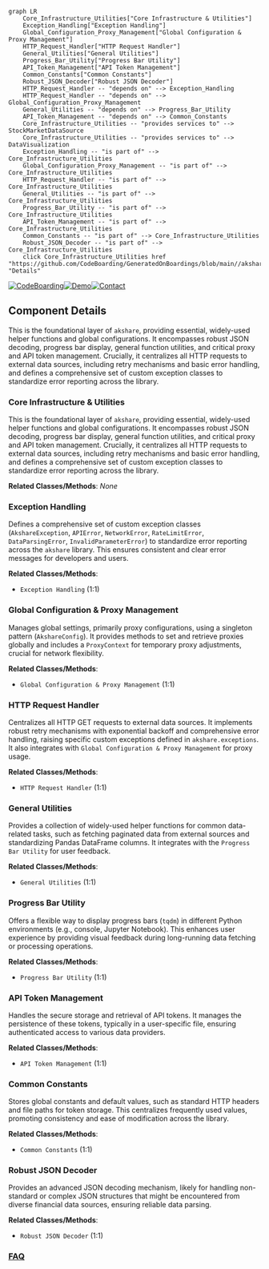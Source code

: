 ```mermaid
graph LR
    Core_Infrastructure_Utilities["Core Infrastructure & Utilities"]
    Exception_Handling["Exception Handling"]
    Global_Configuration_Proxy_Management["Global Configuration & Proxy Management"]
    HTTP_Request_Handler["HTTP Request Handler"]
    General_Utilities["General Utilities"]
    Progress_Bar_Utility["Progress Bar Utility"]
    API_Token_Management["API Token Management"]
    Common_Constants["Common Constants"]
    Robust_JSON_Decoder["Robust JSON Decoder"]
    HTTP_Request_Handler -- "depends on" --> Exception_Handling
    HTTP_Request_Handler -- "depends on" --> Global_Configuration_Proxy_Management
    General_Utilities -- "depends on" --> Progress_Bar_Utility
    API_Token_Management -- "depends on" --> Common_Constants
    Core_Infrastructure_Utilities -- "provides services to" --> StockMarketDataSource
    Core_Infrastructure_Utilities -- "provides services to" --> DataVisualization
    Exception_Handling -- "is part of" --> Core_Infrastructure_Utilities
    Global_Configuration_Proxy_Management -- "is part of" --> Core_Infrastructure_Utilities
    HTTP_Request_Handler -- "is part of" --> Core_Infrastructure_Utilities
    General_Utilities -- "is part of" --> Core_Infrastructure_Utilities
    Progress_Bar_Utility -- "is part of" --> Core_Infrastructure_Utilities
    API_Token_Management -- "is part of" --> Core_Infrastructure_Utilities
    Common_Constants -- "is part of" --> Core_Infrastructure_Utilities
    Robust_JSON_Decoder -- "is part of" --> Core_Infrastructure_Utilities
    click Core_Infrastructure_Utilities href "https://github.com/CodeBoarding/GeneratedOnBoardings/blob/main//akshare/Core_Infrastructure_Utilities.md" "Details"
```
[![CodeBoarding](https://img.shields.io/badge/Generated%20by-CodeBoarding-9cf?style=flat-square)](https://github.com/CodeBoarding/CodeBoarding)[![Demo](https://img.shields.io/badge/Try%20our-Demo-blue?style=flat-square)](https://www.codeboarding.org/demo)[![Contact](https://img.shields.io/badge/Contact%20us%20-%20contact@codeboarding.org-lightgrey?style=flat-square)](mailto:contact@codeboarding.org)

## Component Details

This is the foundational layer of `akshare`, providing essential, widely-used helper functions and global configurations. It encompasses robust JSON decoding, progress bar display, general function utilities, and critical proxy and API token management. Crucially, it centralizes all HTTP requests to external data sources, including retry mechanisms and basic error handling, and defines a comprehensive set of custom exception classes to standardize error reporting across the library.

### Core Infrastructure & Utilities
This is the foundational layer of `akshare`, providing essential, widely-used helper functions and global configurations. It encompasses robust JSON decoding, progress bar display, general function utilities, and critical proxy and API token management. Crucially, it centralizes all HTTP requests to external data sources, including retry mechanisms and basic error handling, and defines a comprehensive set of custom exception classes to standardize error reporting across the library.


**Related Classes/Methods**: _None_

### Exception Handling
Defines a comprehensive set of custom exception classes (`AkshareException`, `APIError`, `NetworkError`, `RateLimitError`, `DataParsingError`, `InvalidParameterError`) to standardize error reporting across the `akshare` library. This ensures consistent and clear error messages for developers and users.


**Related Classes/Methods**:

- `Exception Handling` (1:1)


### Global Configuration & Proxy Management
Manages global settings, primarily proxy configurations, using a singleton pattern (`AkshareConfig`). It provides methods to set and retrieve proxies globally and includes a `ProxyContext` for temporary proxy adjustments, crucial for network flexibility.


**Related Classes/Methods**:

- `Global Configuration & Proxy Management` (1:1)


### HTTP Request Handler
Centralizes all HTTP GET requests to external data sources. It implements robust retry mechanisms with exponential backoff and comprehensive error handling, raising specific custom exceptions defined in `akshare.exceptions`. It also integrates with `Global Configuration & Proxy Management` for proxy usage.


**Related Classes/Methods**:

- `HTTP Request Handler` (1:1)


### General Utilities
Provides a collection of widely-used helper functions for common data-related tasks, such as fetching paginated data from external sources and standardizing Pandas DataFrame columns. It integrates with the `Progress Bar Utility` for user feedback.


**Related Classes/Methods**:

- `General Utilities` (1:1)


### Progress Bar Utility
Offers a flexible way to display progress bars (`tqdm`) in different Python environments (e.g., console, Jupyter Notebook). This enhances user experience by providing visual feedback during long-running data fetching or processing operations.


**Related Classes/Methods**:

- `Progress Bar Utility` (1:1)


### API Token Management
Handles the secure storage and retrieval of API tokens. It manages the persistence of these tokens, typically in a user-specific file, ensuring authenticated access to various data providers.


**Related Classes/Methods**:

- `API Token Management` (1:1)


### Common Constants
Stores global constants and default values, such as standard HTTP headers and file paths for token storage. This centralizes frequently used values, promoting consistency and ease of modification across the library.


**Related Classes/Methods**:

- `Common Constants` (1:1)


### Robust JSON Decoder
Provides an advanced JSON decoding mechanism, likely for handling non-standard or complex JSON structures that might be encountered from diverse financial data sources, ensuring reliable data parsing.


**Related Classes/Methods**:

- `Robust JSON Decoder` (1:1)




### [FAQ](https://github.com/CodeBoarding/GeneratedOnBoardings/tree/main?tab=readme-ov-file#faq)